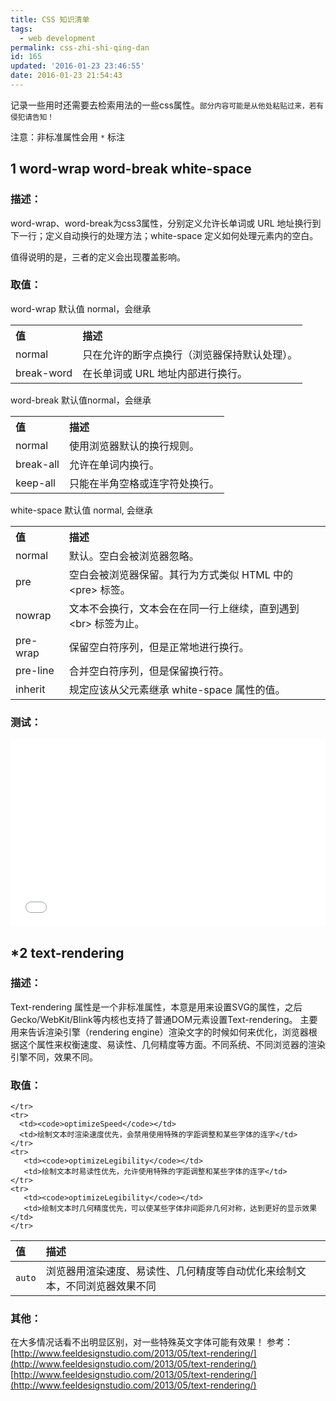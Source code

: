 ```yaml
---
title: CSS 知识清单
tags:
  - web development
permalink: css-zhi-shi-qing-dan
id: 165
updated: '2016-01-23 23:46:55'
date: 2016-01-23 21:54:43
---
```


记录一些用时还需要去检索用法的一些css属性。<small>部分内容可能是从他处粘贴过来，若有侵犯请告知！</small>

注意：非标准属性会用 <code>*</code> 标注
## 1 word-wrap word-break white-space

### 描述：
word-wrap、word-break为css3属性，分别定义允许长单词或 URL 地址换行到下一行；定义自动换行的处理方法；white-space 定义如何处理元素内的空白。

值得说明的是，三者的定义会出现覆盖影响。

### 取值：

word-wrap 默认值 normal，会继承
<table class="dataintable">
<tbody><tr>
<th style="text-align: left">值</th>
<th style="text-align: left">描述</th>
</tr>

<tr>
<td>normal</td>
<td>只在允许的断字点换行（浏览器保持默认处理）。</td>
</tr>

<tr>
<td>break-word</td>
<td>在长单词或 URL 地址内部进行换行。</td>
</tr>
</tbody>
</table>

word-break 默认值normal，会继承
<table class="dataintable">
<tbody><tr>
<th style="text-align: left">值</th>
<th style="text-align: left">描述</th>
</tr>

<tr>
<td>normal</td>
<td>使用浏览器默认的换行规则。</td>
</tr>

<tr>
<td>break-all</td>
<td>允许在单词内换行。</td>
</tr>

<tr>
<td>keep-all</td>
<td>只能在半角空格或连字符处换行。</td>
</tr>
</tbody>
</table>

white-space 默认值 normal, 会继承
<table class="dataintable">
<tbody><tr>
<th style="text-align: left">值</th>
<th style="text-align: left">描述</th>
</tr>

<tr>
<td>normal</td>
<td>默认。空白会被浏览器忽略。</td>
</tr>

<tr>
<td>pre</td>
<td>空白会被浏览器保留。其行为方式类似 HTML 中的 &lt;pre&gt; 标签。</td>
</tr>

<tr>
<td>nowrap</td>
<td>文本不会换行，文本会在在同一行上继续，直到遇到 &lt;br&gt; 标签为止。</td>
</tr>

<tr>
<td>pre-wrap</td>
<td>保留空白符序列，但是正常地进行换行。</td>
</tr>

<tr>
<td>pre-line</td>
<td>合并空白符序列，但是保留换行符。</td>
</tr>

<tr>
<td>inherit</td>
<td>规定应该从父元素继承 white-space 属性的值。</td>
</tr>
</tbody>
</table>

### 测试：

<iframe width="100%" height="300" src="//jsfiddle.net/kxqgh11d/embedded/" allowfullscreen="allowfullscreen" frameborder="0"></iframe>

## *2 text-rendering

### 描述：

Text-rendering 属性是一个非标准属性，本意是用来设置SVG的属性，之后Gecko/WebKit/Blink等内核也支持了普通DOM元素设置Text-rendering。
主要用来告诉渲染引擎（rendering engine）渲染文字的时候如何来优化，浏览器根据这个属性来权衡速度、易读性、几何精度等方面。不同系统、不同浏览器的渲染引擎不同，效果不同。

### 取值：

<table>
  <thead>
    <tr>
      <th style="text-align: left">值</th>
      <th style="text-align: left">描述</th>
    </tr>
  </thead>
  <tbody>
    <tr>
      <td><code>auto</code></td>
      <td>浏览器用渲染速度、易读性、几何精度等自动优化来绘制文本，不同浏览器效果不同</td>

    </tr>
    <tr>
      <td><code>optimizeSpeed</code></td>
      <td>绘制文本时渲染速度优先，会禁用使用特殊的字距调整和某些字体的连字</td>
    </tr>
    <tr>
       <td><code>optimizeLegibility</code></td>
       <td>绘制文本时易读性优先，允许使用特殊的字距调整和某些字体的连字</td>
    </tr>
    <tr>
       <td><code>optimizeLegibility</code></td>
       <td>绘制文本时几何精度优先，可以使某些字体非间距非几何对称，达到更好的显示效果</td>
    </tr>
  </tbody>
</table>

### 其他：

在大多情况话看不出明显区别，对一些特殊英文字体可能有效果！
参考：[http://www.feeldesignstudio.com/2013/05/text-rendering/](http://www.feeldesignstudio.com/2013/05/text-rendering/)
[http://www.feeldesignstudio.com/2013/05/text-rendering/](http://www.feeldesignstudio.com/2013/05/text-rendering/)
